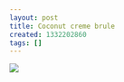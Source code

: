 ```yaml
---
layout: post
title: Coconut creme brule
created: 1332202860
tags: []
---
```

![](http://29.media.tumblr.com/tumblr_m1bac3BwTk1rsr8w3o1_500.jpg)


